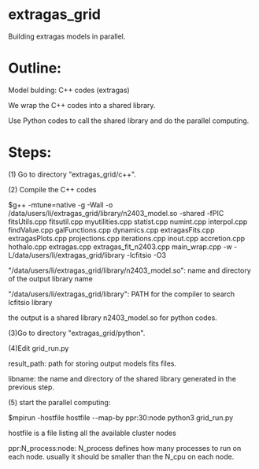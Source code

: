 # extragas_grid

Building extragas models in parallel. 


# Outline: 

Model bulding:  C++ codes (extragas)       

We wrap the C++ codes into a shared library. 

Use Python codes to call the shared library and do the parallel computing. 


# Steps:

(1) Go to directory "extragas_grid/c++".   

(2) Compile the C++ codes 

$g++ -mtune=native  -g -Wall -o /data/users/li/extragas_grid/library/n2403_model.so -shared -fPIC fitsUtils.cpp fitsutil.cpp myutilities.cpp statist.cpp numint.cpp interpol.cpp  findValue.cpp  galFunctions.cpp dynamics.cpp extragasFits.cpp extragasPlots.cpp projections.cpp iterations.cpp inout.cpp accretion.cpp hothalo.cpp extragas.cpp extragas_fit_n2403.cpp main_wrap.cpp  -w -L/data/users/li/extragas_grid/library -lcfitsio -O3 

"/data/users/li/extragas_grid/library/n2403_model.so": name and directory of the output library name 
 
"/data/users/li/extragas_grid/library": PATH for the compiler to search lcfitsio library  


the output is a shared library n2403_model.so for python codes. 


(3)Go to directory "extragas_grid/python".

(4)Edit grid_run.py 

result_path: path for storing output models fits files. 

libname:   the name and directory of the shared library generated in the previous step. 
 
(5) start the parallel computing: 

$mpirun -hostfile hostfile --map-by ppr:30:node python3 grid_run.py

hostfile is a file listing all the available cluster nodes 

ppr:N_process:node: N_process defines how many processes to run on each node. usually it should be smaller than the N_cpu on each node. 





